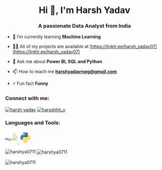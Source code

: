 
<h1 align="center">Hi 👋, I'm Harsh Yadav</h1>
<h3 align="center">A passionate Data Analyst from India</h3>

- 🌱 I’m currently learning **Machine Learning**

- 👨‍💻 All of my projects are available at [https://linktr.ee/harsh_yadav07](https://linktr.ee/harsh_yadav07)

- 💬 Ask me about **Power BI, SQL and Python**

- 📫 How to reach me **harshyadavnwg@gmail.com**

- ⚡ Fun fact **Funny**

<h3 align="left">Connect with me:</h3>
<p align="left">
<a href="https://linkedin.com/in/harsh yadav" target="blank"><img align="center" src="https://raw.githubusercontent.com/rahuldkjain/github-profile-readme-generator/master/src/images/icons/Social/linked-in-alt.svg" alt="harsh yadav" height="30" width="40" /></a>
<a href="https://instagram.com/harsshhh_y" target="blank"><img align="center" src="https://raw.githubusercontent.com/rahuldkjain/github-profile-readme-generator/master/src/images/icons/Social/instagram.svg" alt="harsshhh_y" height="30" width="40" /></a>
</p>

<h3 align="left">Languages and Tools:</h3>
<p align="left"> <a href="https://www.mysql.com/" target="_blank" rel="noreferrer"> <img src="https://raw.githubusercontent.com/devicons/devicon/master/icons/mysql/mysql-original-wordmark.svg" alt="mysql" width="40" height="40"/> </a> <a href="https://www.python.org" target="_blank" rel="noreferrer"> <img src="https://raw.githubusercontent.com/devicons/devicon/master/icons/python/python-original.svg" alt="python" width="40" height="40"/> </a> </p>

<p><img align="left" src="https://github-readme-stats.vercel.app/api/top-langs?username=harshya0711&show_icons=true&locale=en&layout=compact" alt="harshya0711" /></p>

<p>&nbsp;<img align="center" src="https://github-readme-stats.vercel.app/api?username=harshya0711&show_icons=true&locale=en" alt="harshya0711" /></p>

<p><img align="center" src="https://github-readme-streak-stats.herokuapp.com/?user=harshya0711&" alt="harshya0711" /></p>
